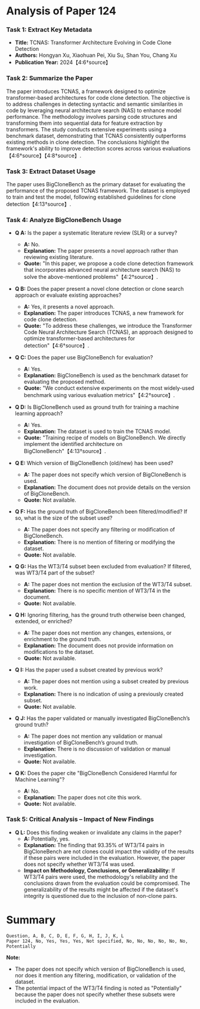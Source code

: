 # Analysis of Paper 124

### Task 1: Extract Key Metadata

- **Title:** TCNAS: Transformer Architecture Evolving in Code Clone Detection
- **Authors:** Hongyan Xu, Xiaohuan Pei, Xiu Su, Shan You, Chang Xu
- **Publication Year:** 2024【4:6†source】

### Task 2: Summarize the Paper

The paper introduces TCNAS, a framework designed to optimize transformer-based architectures for code clone detection. The objective is to address challenges in detecting syntactic and semantic similarities in code by leveraging neural architecture search (NAS) to enhance model performance. The methodology involves parsing code structures and transforming them into sequential data for feature extraction by transformers. The study conducts extensive experiments using a benchmark dataset, demonstrating that TCNAS consistently outperforms existing methods in clone detection. The conclusions highlight the framework's ability to improve detection scores across various evaluations【4:6†source】【4:8†source】.

### Task 3: Extract Dataset Usage

The paper uses BigCloneBench as the primary dataset for evaluating the performance of the proposed TCNAS framework. The dataset is employed to train and test the model, following established guidelines for clone detection【4:13†source】.

### Task 4: Analyze BigCloneBench Usage

- **Q A:** Is the paper a systematic literature review (SLR) or a survey?
  - **A:** No.
  - **Explanation:** The paper presents a novel approach rather than reviewing existing literature.
  - **Quote:** "In this paper, we propose a code clone detection framework that incorporates advanced neural architecture search (NAS) to solve the above-mentioned problems"【4:2†source】.

- **Q B:** Does the paper present a novel clone detection or clone search approach or evaluate existing approaches?
  - **A:** Yes, it presents a novel approach.
  - **Explanation:** The paper introduces TCNAS, a new framework for code clone detection.
  - **Quote:** "To address these challenges, we introduce the Transformer Code Neural Architecture Search (TCNAS), an approach designed to optimize transformer-based architectures for detection"【4:6†source】.

- **Q C:** Does the paper use BigCloneBench for evaluation?
  - **A:** Yes.
  - **Explanation:** BigCloneBench is used as the benchmark dataset for evaluating the proposed method.
  - **Quote:** "We conduct extensive experiments on the most widely-used benchmark using various evaluation metrics"【4:2†source】.

- **Q D:** Is BigCloneBench used as ground truth for training a machine learning approach?
  - **A:** Yes.
  - **Explanation:** The dataset is used to train the TCNAS model.
  - **Quote:** "Training recipe of models on BigCloneBench. We directly implement the identified architecture on BigCloneBench"【4:13†source】.

- **Q E:** Which version of BigCloneBench (old/new) has been used?
  - **A:** The paper does not specify which version of BigCloneBench is used.
  - **Explanation:** The document does not provide details on the version of BigCloneBench.
  - **Quote:** Not available.

- **Q F:** Has the ground truth of BigCloneBench been filtered/modified? If so, what is the size of the subset used?
  - **A:** The paper does not specify any filtering or modification of BigCloneBench.
  - **Explanation:** There is no mention of filtering or modifying the dataset.
  - **Quote:** Not available.

- **Q G:** Has the WT3/T4 subset been excluded from evaluation? If filtered, was WT3/T4 part of the subset?
  - **A:** The paper does not mention the exclusion of the WT3/T4 subset.
  - **Explanation:** There is no specific mention of WT3/T4 in the document.
  - **Quote:** Not available.

- **Q H:** Ignoring filtering, has the ground truth otherwise been changed, extended, or enriched?
  - **A:** The paper does not mention any changes, extensions, or enrichment to the ground truth.
  - **Explanation:** The document does not provide information on modifications to the dataset.
  - **Quote:** Not available.

- **Q I:** Has the paper used a subset created by previous work?
  - **A:** The paper does not mention using a subset created by previous work.
  - **Explanation:** There is no indication of using a previously created subset.
  - **Quote:** Not available.

- **Q J:** Has the paper validated or manually investigated BigCloneBench’s ground truth?
  - **A:** The paper does not mention any validation or manual investigation of BigCloneBench’s ground truth.
  - **Explanation:** There is no discussion of validation or manual investigation.
  - **Quote:** Not available.

- **Q K:** Does the paper cite "BigCloneBench Considered Harmful for Machine Learning"?
  - **A:** No.
  - **Explanation:** The paper does not cite this work.
  - **Quote:** Not available.

### Task 5: Critical Analysis – Impact of New Findings

- **Q L:** Does this finding weaken or invalidate any claims in the paper?
  - **A:** Potentially, yes.
  - **Explanation:** The finding that 93.35% of WT3/T4 pairs in BigCloneBench are not clones could impact the validity of the results if these pairs were included in the evaluation. However, the paper does not specify whether WT3/T4 was used.
  - **Impact on Methodology, Conclusions, or Generalizability:** If WT3/T4 pairs were used, the methodology's reliability and the conclusions drawn from the evaluation could be compromised. The generalizability of the results might be affected if the dataset's integrity is questioned due to the inclusion of non-clone pairs.

# Summary

```plaintext
Question, A, B, C, D, E, F, G, H, I, J, K, L
Paper 124, No, Yes, Yes, Yes, Not specified, No, No, No, No, No, No, Potentially
```

**Note:**  
- The paper does not specify which version of BigCloneBench is used, nor does it mention any filtering, modification, or validation of the dataset. 
- The potential impact of the WT3/T4 finding is noted as "Potentially" because the paper does not specify whether these subsets were included in the evaluation.
